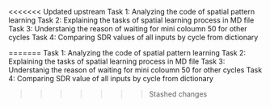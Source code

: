 <<<<<<< Updated upstream
Task 1: Analyzing the code of spatial pattern learning
Task 2: Explaining the tasks of spatial learning process in MD file
Task 3: Understanig the reason of waiting for mini coloumn 50 for other cycles
Task 4: Comparing SDR values of all inputs by cycle from dictionary

=======
Task 1: Analyzing the code of spatial pattern learning
Task 2: Explaining the tasks of spatial learning process in MD file
Task 3: Understanig the reason of waiting for mini coloumn 50 for other cycles
Task 4: Comparing SDR value of all inputs by cycle from dictionary

>>>>>>> Stashed changes
